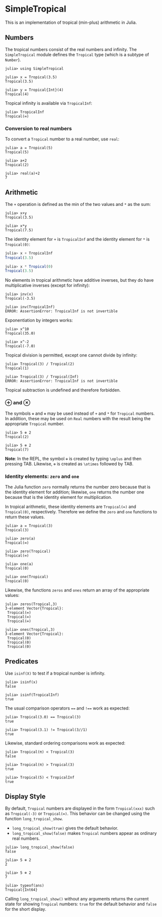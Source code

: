 # SimpleTropical


This is an implementation of tropical (min-plus) arithmetic in Julia.

## Numbers

The tropical numbers consist of the real numbers and infinity. The
`SimpleTropical` module defines the `Tropical` type (which is a
subtype of `Number`). 
```
julia> using SimpleTropical

julia> x = Tropical(3.5)
Tropical(3.5)

julia> y = Tropical{Int}(4)
Tropical(4)
```

Tropical infinity is available via `TropicalInf`:
```
julia> TropicalInf
Tropical(∞)
```

### Conversion to real numbers  
To convert a `Tropical` number to a real number, use `real`:
```
julia> a = Tropical(5)
Tropical(5)

julia> a+2
Tropical(2)

julia> real(a)+2
7
```

## Arithmetic

The `+` operation is defined as the min of the two values and `*`
as the sum:
```
julia> x+y
Tropical(3.5)

julia> x*y
Tropical(7.5)
```

The identity element for `+` is `TropicalInf` and the identity
element for `*` is `Tropical(0)`:
``` julia
julia> x + TropicalInf
Tropical(3.5)

julia> x * Tropical(0)
Tropical(3.5)
```

No elements in tropical arithmetic have additive inverses, but they
do have multiplicative inverses (except for infinity):
```
julia> inv(x)
Tropical(-3.5)

julia> inv(TropicalInf)
ERROR: AssertionError: TropicalInf is not invertible
```

Exponentiation by integers works:
```
julia> x^10
Tropical(35.0)

julia> x^-2
Tropical(-7.0)
```

Tropical division is permitted, except one cannot divide by infinity:
```
julia> Tropical(3) / Tropical(2)
Tropical(1)

julia> Tropical(3) / Tropical(Inf)
ERROR: AssertionError: TropicalInf is not invertible
```

Tropical subtraction is undefined and therefore forbidden.

### ⊕ and ⊗ 

The symbols `⊕` and `⊗` may be used instead of `+` and `*` for `Tropical` numbers. In addition, these may be used on `Real` numbers with the result
being the appropriate `Tropical` number.
```
julia> 5 ⊕ 2
Tropical(2)

julia> 5 ⊗ 2
Tropical(7)
```

**Note**: In the REPL, the symbol `⊕` is created by typing `\oplus` and then pressing TAB. Likewise, `⊗` is created as `\otimes` followed by TAB.



### Identity elements: `zero` and `one`

The Julia function `zero` normally returns the number zero because that is the
identity element for addition; likewise, `one` returns the number one because 
that is the identity element for multiplication.

In tropical arithmetic, these identity elements are `Tropical(∞)` and `Tropical(0)`, 
respectively. Therefore we define the `zero` and `one` functions to return these values.
```
julia> a = Tropical(3)
Tropical(3)

julia> zero(a)
Tropical(∞)

julia> zero(Tropical)
Tropical(∞)

julia> one(a)
Tropical(0)

julia> one(Tropical)
Tropical(0)
```

Likewise, the functions `zeros` and `ones` return an array of the appropriate values:
```
julia> zeros(Tropical,3)
3-element Vector{Tropical}:
 Tropical(∞)
 Tropical(∞)
 Tropical(∞)

julia> ones(Tropical,3)
3-element Vector{Tropical}:
 Tropical(0)
 Tropical(0)
 Tropical(0)
```


## Predicates

Use `isinf(X)` to test if a tropical number is infinity.
```
julia> isinf(x)
false

julia> isinf(TropicalInf)
true
```

The usual comparison operators `==` and `!==` work as expected:
```
julia> Tropical(3.0) == Tropical(3)
true

julia> Tropical(3.1) != Tropical(3//1)
true
```

Likewise, standard ordering comparisons work as expected:
```
julia> Tropical(π) < Tropical(3)
false

julia> Tropical(π) > Tropical(3)
true

julia> Tropical(5) < TropicalInf
true
```


## Display Style

By default, `Tropical` numbers are displayed in the form `Tropical(xxx)` such as 
`Tropical(-3)` or `Tropical(∞)`. This behavior can be changed using the function 
`long_tropical_show`. 
+ `long_tropical_show(true)` gives the default behavior.
+ `long_tropical_show(false)` makes `Tropical` numbers appear as ordinary real numbers.

```
julia> long_tropical_show(false)
false

julia> 5 ⊕ 2
2

julia> 5 ⊗ 2
7

julia> typeof(ans)
Tropical{Int64}
```
Calling `long_tropical_show()` without any arguments returns the current state
for showing `Tropical` numbers: `true` for the default behavior and `false` 
for the short display.


